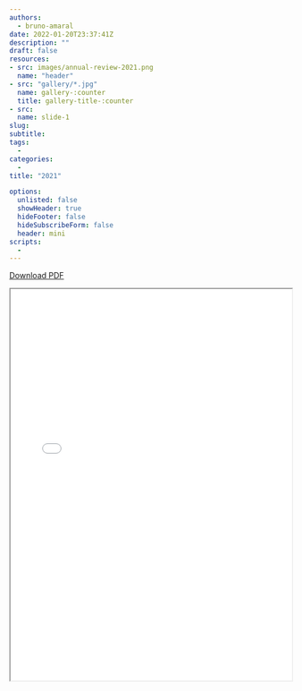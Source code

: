 ```yaml
---
authors:
  - bruno-amaral
date: 2022-01-20T23:37:41Z
description: ""
draft: false
resources: 
- src: images/annual-review-2021.png
  name: "header"
- src: "gallery/*.jpg"
  name: gallery-:counter
  title: gallery-title-:counter
- src:
  name: slide-1
slug:
subtitle: 
tags: 
  - 
categories: 
  - 
title: "2021"

options:
  unlisted: false
  showHeader: true
  hideFooter: false
  hideSubscribeForm: false
  header: mini
scripts:
  -
---
```


<a class="btn btn-success umami--click--download-pdf-2021" href="./Gregory_MS_Annual_Review_2021.pdf">Download PDF</a>

<iframe src="./Gregory_MS_Annual_Review_2021.pdf" width="100%" height="700px">
</iframe>